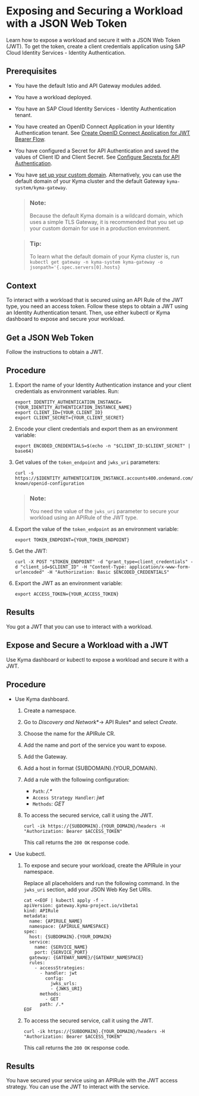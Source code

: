 <!-- loio44bb2d3596554bf4b94ea344e40937dd -->

# Exposing and Securing a Workload with a JSON Web Token

Learn how to expose a workload and secure it with a JSON Web Token \(JWT\). To get the token, create a client credentials application using SAP Cloud Identity Services - Identity Authentication.



<a name="loio44bb2d3596554bf4b94ea344e40937dd__prereq_g4r_ybm_rsb"/>

## Prerequisites

-   You have the default Istio and API Gateway modules added.

-   You have a workload deployed.

-   You have an SAP Cloud Identity Services - Identity Authentication tenant.

-   You have created an OpenID Connect Application in your Identity Authentication tenant. See [Create OpenID Connect Application for JWT Bearer Flow](https://help.sap.com/docs/identity-authentication/identity-authentication/configure-apps-create-openid-connect-application-for-jwt-bearer-flow?version=Cloud).

-   You have configured a Secret for API Authentication and saved the values of Client ID and Client Secret. See [Configure Secrets for API Authentication](https://help.sap.com/docs/identity-authentication/identity-authentication/dev-configure-secrets-for-api-authentication?version=Cloud).
-   You have [set up your custom domain](https://kyma-project.io/#/api-gateway/user/tutorials/01-10-setup-custom-domain-for-workload). Alternatively, you can use the default domain of your Kyma cluster and the default Gateway `kyma-system/kyma-gateway`.

    > ### Note:  
    > Because the default Kyma domain is a wildcard domain, which uses a simple TLS Gateway, it is recommended that you set up your custom domain for use in a production environment.

    > ### Tip:  
    > To learn what the default domain of your Kyma cluster is, run `kubectl get gateway -n kyma-system kyma-gateway -o jsonpath='{.spec.servers[0].hosts}`




## Context

To interact with a workload that is secured using an API Rule of the JWT type, you need an access token. Follow these steps to obtain a JWT using an Identity Authentication tenant. Then, use either kubectl or Kyma dashboard to expose and secure your workload.

<a name="loio70aee8a8e9c34c22a2ac0fc02b74789a"/>

<!-- loio70aee8a8e9c34c22a2ac0fc02b74789a -->

## Get a JSON Web Token

Follow the instructions to obtain a JWT.



## Procedure

1.  Export the name of your Identity Authentication instance and your client credentials as environment variables. Run:

    ```
    export IDENTITY_AUTHENTICATION_INSTANCE={YOUR_IDENTITY_AUTHENTICATION_INSTANCE_NAME}
    export CLIENT_ID={YOUR_CLIENT_ID}
    export CLIENT_SECRET={YOUR_CLIENT_SECRET}
    ```

2.  Encode your client credentials and export them as an environment variable:

    ```
    export ENCODED_CREDENTIALS=$(echo -n "$CLIENT_ID:$CLIENT_SECRET" | base64)
    ```

3.  Get values of the `token_endpoint` and `jwks_uri` parameters:

    ```
    curl -s https://$IDENTITY_AUTHENTICATION_INSTANCE.accounts400.ondemand.com/.well-known/openid-configuration
    ```

    > ### Note:  
    > You need the value of the `jwks_uri` parameter to secure your workload using an APIRule of the JWT type.

4.  Export the value of the `token_endpoint` as an environment variable:

    ```
    export TOKEN_ENDPOINT={YOUR_TOKEN_ENDPOINT}
    ```

5.  Get the JWT:

    ```
    curl -X POST "$TOKEN_ENDPOINT" -d "grant_type=client_credentials" -d "client_id=$CLIENT_ID" -H "Content-Type: application/x-www-form-urlencoded" -H "Authorization: Basic $ENCODED_CREDENTIALS"
    ```

6.  Export the JWT as an environment variable:

    ```
    export ACCESS_TOKEN={YOUR_ACCESS_TOKEN}
    ```




<a name="loio70aee8a8e9c34c22a2ac0fc02b74789a__result_lqv_ggn_rsb"/>

## Results

You got a JWT that you can use to interact with a workload.

<a name="loioc83ae5d38fee48f7a0aebd8833f4631d"/>

<!-- loioc83ae5d38fee48f7a0aebd8833f4631d -->

## Expose and Secure a Workload with a JWT

Use Kyma dashboard or kubectl to expose a workload and secure it with a JWT.



<a name="loioc83ae5d38fee48f7a0aebd8833f4631d__steps-unordered_bdn_n5f_xdc"/>

## Procedure

-   Use Kyma dashboard.

    1.  Create a namespace.

    2.  Go to *Discovery and Network**→ API Rules* and select *Create*.

    3.  Choose the name for the APIRule CR.

    4.  Add the name and port of the service you want to expose.

    5.  Add the Gateway.

    6.  Add a host in format \{SUBDOMAIN\}.\{YOUR\_DOMAIN\}.

    7.  Add a rule with the following configuration:

        -   `Path`: */.\**
        -   `Access Strategy Handler`: *jwt*
        -   `Methods`: *GET*

    8.  To access the secured service, call it using the JWT.

        ```
        curl -ik https://{SUBDOMAIN}.{YOUR_DOMAIN}/headers -H "Authorization: Bearer $ACCESS_TOKEN"
        ```

        This call returns the `200 OK` response code.


-   Use kubectl.

    1.  To expose and secure your workload, create the APIRule in your namespace.

        Replace all placeholders and run the following command. In the `jwks_uri` section, add your JSON Web Key Set URIs.

        ```
        cat <<EOF | kubectl apply -f -
        apiVersion: gateway.kyma-project.io/v1beta1
        kind: APIRule
        metadata:
          name: {APIRULE_NAME}
          namespace: {APIRULE_NAMESPACE}
        spec:
          host: {SUBDOMAIN}.{YOUR_DOMAIN}   
          service:
            name: {SERVICE_NAME}
            port: {SERVICE_PORT}
          gateway: {GATEWAY_NAME}/{GATEWAY_NAMESPACE}
          rules:
            - accessStrategies:
              - handler: jwt
                config:
                  jwks_urls:
                  - {JWKS_URI}
              methods:
                - GET
              path: /.*
        EOF
        ```

    2.  To access the secured service, call it using the JWT.

        ```
        curl -ik https://{SUBDOMAIN}.{YOUR_DOMAIN}/headers -H "Authorization: Bearer $ACCESS_TOKEN"
        ```

        This call returns the `200 OK` response code.





<a name="loioc83ae5d38fee48f7a0aebd8833f4631d__result_rcr_yvq_1bc"/>

## Results

You have secured your service using an APIRule with the JWT access strategy. You can use the JWT to interact with the service.

